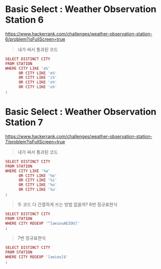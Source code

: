 # Basic Select : Weather Observation Station 6
https://www.hackerrank.com/challenges/weather-observation-station-6/problem?isFullScreen=true
> 내가 써서 통과된 코드
```ruby
SELECT DISTINCT CITY
FROM STATION
WHERE CITY LIKE 'a%'
      OR CITY LIKE 'e%'
      OR CITY LIKE 'i%'
      OR CITY LIKE 'o%'
      OR CITY LIKE 'u%'
;
```
# Basic Select : Weather Observation Station 7
https://www.hackerrank.com/challenges/weather-observation-station-7/problem?isFullScreen=true
> 내가 써서 통과된 코드
```ruby
SELECT DISTINCT CITY
FROM STATION
WHERE CITY LIKE '%a'
      OR CITY LIKE '%e'
      OR CITY LIKE '%i'
      OR CITY LIKE '%o'
      OR CITY LIKE '%u'
;
```
> 두 코드 다 간결하게 쓰는 방법 없을까?
> 6번 정규표현식
```ruby
SELECT DISTINCT CITY
FROM STATION
WHERE CITY REGEXP '^[aeiouAEIOU]'
;
```
> 7번 정규표현식
```ruby
SELECT DISTINCT CITY
FROM STATION
WHERE CITY REGEXP '[aeiou]$'
;
```
